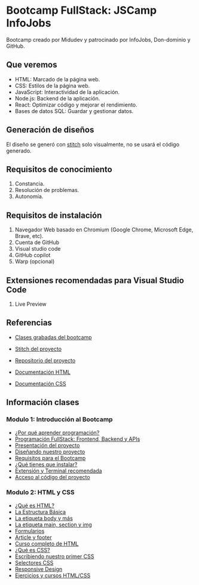 # Bootcamp FullStack: JSCamp InfoJobs

Bootcamp creado por Midudev y patrocinado por InfoJobs, Don-dominio y GitHub.

## Que veremos
- HTML: Marcado de la página web.
- CSS: Estilos de la página web.
- JavaScript: Interactividad de la aplicación.
- Node.js: Backend de la aplicación.
- React: Optimizar código y mejorar el rendimiento.
- Bases de datos SQL: Guardar y gestionar datos.

## Generación de diseños

El diseño se generó con [stitch](https://stitch.withgoogle.com) solo visualmente, no se usará el código generado.

## Requisitos de conocimiento

1. Constancia.
2. Resolución de problemas.
3. Autonomía.

## Requisitos de instalación

1. Navegador Web basado en Chromium (Google Chrome, Microsoft Edge, Brave, etc).
2. Cuenta de GitHub
3. Visual studio code
4. GitHub copilot
5. Warp (opcional)

## Extensiones recomendadas para Visual Studio Code

1. Live Preview


## Referencias

- [Clases grabadas del bootcamp](https://www.jscamp.dev)
- [Stitch del proyecto](https://stitch.withgoogle.com/projects/7508115667617706440)
- [Repositorio del proyecto](https://github.com/midudev/jscamp)

- [Documentación HTML](https://developer.mozilla.org/es/docs/Web/HTML)
- [Documentación CSS](https://developer.mozilla.org/es/docs/Web/CSS)

## Información clases

### Modulo 1: Introducción al Bootcamp
- [¿Por qué aprender programación?](./informacion/modulo_01/class_01.md)
- [Programación FullStack: Frontend, Backend y APIs](./informacion/modulo_01/class_02.md)
- [Presentación del proyecto](./informacion/modulo_01/class_03.md)
- [Diseñando nuestro proyecto](./informacion/modulo_01/class_04.md)
- [Requisitos para el Bootcamp](./informacion/modulo_01/class_05.md)
- [¿Qué tienes que instalar?](./informacion/modulo_01/class_06.md)
- [Extensión y Terminal recomendada](./informacion/modulo_01/class_07.md)
- [Acceso al código del proyecto](./informacion/modulo_01/class_08.md)

### Modulo 2: HTML y CSS
- [¿Qué es HTML?](./informacion/modulo_02/class_01.md)
- [La Estructura Básica](./informacion/modulo_02/class_02.md)
- [La etiqueta body y más](./informacion/modulo_02/class_03.md)
- [La etiqueta main, section y img](./informacion/modulo_02/class_04.md)
- [Formularios](./informacion/modulo_02/class_05.md)
- [Article y footer](./informacion/modulo_02/class_06.md)
- [Curso completo de HTML](./informacion/modulo_02/class_07.md)
- [¿Qué es CSS?](./informacion/modulo_02/class_08.md)
- [Escribiendo nuestro primer CSS](./informacion/modulo_02/class_09.md)
- [Selectores CSS](./informacion/modulo_02/class_10.md)
- [Responsive Design](./informacion/modulo_02/class_11.md)
- [Ejercicios y cursos HTML/CSS](./informacion/modulo_02/class_12.md)
